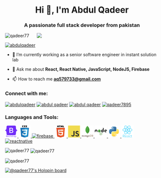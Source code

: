 <h1 align="center">Hi 👋, I'm Abdul Qadeer</h1>
<h3 align="center">A passionate full stack developer from pakistan</h3>
<img align="right" width="400px" src="https://cdn.dribbble.com/users/1025838/screenshots/6220885/devguy3.gif">

<p align="left"> <img src="https://komarev.com/ghpvc/?username=qadeer77&label=Profile%20views&color=0e75b6&style=flat" alt="qadeer77" /> </p>

<p align="left"> <a href="https://twitter.com/abdulqadeer" target="blank"><img src="https://img.shields.io/twitter/follow/abdulqadeer?logo=twitter&style=for-the-badge" alt="abdulqadeer" /></a> </p>

- 🌱 I’m currently working as a senior software engineer in instant solution lab

- 💬 Ask me about **React, React Native, JavaScript, NodeJS, Firebase**

- 📫 How to reach me **aq579733@gmail.com**

<h3 align="left">Connect with me:</h3>
<p align="left">
<a href="https://twitter.com/abdulqadeer" target="blank"><img align="center" src="https://raw.githubusercontent.com/rahuldkjain/github-profile-readme-generator/master/src/images/icons/Social/twitter.svg" alt="abdulqadeer" height="30" width="40" /></a>
<a href="https://www.linkedin.com/in/abdul-qadeer-887332242/" target="blank"><img align="center" src="https://raw.githubusercontent.com/rahuldkjain/github-profile-readme-generator/master/src/images/icons/Social/linked-in-alt.svg" alt="abdul qadeer" height="30" width="40" /></a>
<a href="https://fb.com/abdul qadeer" target="blank"><img align="center" src="https://raw.githubusercontent.com/rahuldkjain/github-profile-readme-generator/master/src/images/icons/Social/facebook.svg" alt="abdul qadeer" height="30" width="40" /></a>
<a href="https://instagram.com/qadeer7895" target="blank"><img align="center" src="https://raw.githubusercontent.com/rahuldkjain/github-profile-readme-generator/master/src/images/icons/Social/instagram.svg" alt="qadeer7895" height="30" width="40" /></a>
</p>

<h3 align="left">Languages and Tools:</h3>
<p align="left"> <a href="https://getbootstrap.com" target="_blank" rel="noreferrer"> <img src="https://raw.githubusercontent.com/devicons/devicon/master/icons/bootstrap/bootstrap-plain-wordmark.svg" alt="bootstrap" width="40" height="40"/> </a> <a href="https://www.w3schools.com/css/" target="_blank" rel="noreferrer"> <img src="https://raw.githubusercontent.com/devicons/devicon/master/icons/css3/css3-original-wordmark.svg" alt="css3" width="40" height="40"/> </a> <a href="https://firebase.google.com/" target="_blank" rel="noreferrer"> <img src="https://www.vectorlogo.zone/logos/firebase/firebase-icon.svg" alt="firebase" width="40" height="40"/> </a> <a href="https://www.w3.org/html/" target="_blank" rel="noreferrer"> <img src="https://raw.githubusercontent.com/devicons/devicon/master/icons/html5/html5-original-wordmark.svg" alt="html5" width="40" height="40"/> </a> <a href="https://developer.mozilla.org/en-US/docs/Web/JavaScript" target="_blank" rel="noreferrer"> <img src="https://raw.githubusercontent.com/devicons/devicon/master/icons/javascript/javascript-original.svg" alt="javascript" width="40" height="40"/> </a> <a href="https://www.mongodb.com/" target="_blank" rel="noreferrer"> <img src="https://raw.githubusercontent.com/devicons/devicon/master/icons/mongodb/mongodb-original-wordmark.svg" alt="mongodb" width="40" height="40"/> </a> <a href="https://nodejs.org" target="_blank" rel="noreferrer"> <img src="https://raw.githubusercontent.com/devicons/devicon/master/icons/nodejs/nodejs-original-wordmark.svg" alt="nodejs" width="40" height="40"/> </a> <a href="https://www.python.org" target="_blank" rel="noreferrer"> <img src="https://raw.githubusercontent.com/devicons/devicon/master/icons/python/python-original.svg" alt="python" width="40" height="40"/> </a> <a href="https://reactjs.org/" target="_blank" rel="noreferrer"> <img src="https://raw.githubusercontent.com/devicons/devicon/master/icons/react/react-original-wordmark.svg" alt="react" width="40" height="40"/> </a> <a href="https://reactnative.dev/" target="_blank" rel="noreferrer"> <img src="https://reactnative.dev/img/header_logo.svg" alt="reactnative" width="40" height="40"/> </a> </p>

<p><img align="left" src="https://github-readme-stats.vercel.app/api/top-langs?username=qadeer77&show_icons=true&locale=en&layout=compact" alt="qadeer77" /></p>

<p>&nbsp;<img align="center" src="https://github-readme-stats.vercel.app/api?username=qadeer77&show_icons=true&locale=en" alt="qadeer77" /></p>

<p><img align="center" src="https://github-readme-streak-stats.herokuapp.com/?user=qadeer77&" alt="qadeer77" /></p>

[![@qadeer77's Holopin board](https://holopin.me/qadeer77)](https://holopin.io/@qadeer77)

